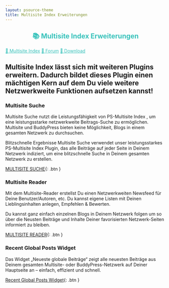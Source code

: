 ```yaml
---
layout: psource-theme
title: Multisite Index Erweiterungen
---
```


<link rel="stylesheet" href="assets/style.css">

<h2 align="center" style="color:#38c2bb;">📚 Multisite Index Erweiterungen</h2>

<div class="menu">
  <a href="index.html" style="color:#38c2bb;">📖 Multisite Index</a> 
  <a href="https://github.com/cp-psource/ps-postindexer/discussions" style="color:#38c2bb;">💬 Forum</a> 
  <a href="https://github.com/cp-psource/ps-postindexer/releases" style="color:#38c2bb;">📝 Download</a>
</div>

## Multisite Index lässt sich mit weiteren Plugins erweitern. Dadurch bildet dieses Plugin einen mächtigen Kern auf dem Du viele weitere Netzwerkweite Funktionen aufsetzen kannst!

### Multisite Suche

Multisite Suche nutzt die Leistungsfähigkeit von PS-Multisite Index , um eine leistungsstarke netzwerkweite Beitrags-Suche zu ermöglichen.
Multisite und BuddyPress bieten keine Möglichkeit, Blogs in einem gesamten Netzwerk zu durchsuchen.

Blitzschnelle Ergebnisse
Multisite Suche verwendet unser leistungsstarkes PS-Multisite Index Plugin, das alle Beiträge auf jeder Seite in Deinem Netzwerk indiziert, 
um eine blitzschnelle Suche in Deinem gesamten Netzwerk zu erstellen.

[MULTISITE SUCHE](https://cp-psource.github.io/global-site-search/){: .btn }

### Multisite Reader

Mit dem Multisite-Reader erstellst Du einen Netzwerkweiten Newsfeed für Deine Benutzer/Autoren, etc. Du kannst eigene Listen mit Deinen Lieblingsinhalten anlegen, Empfehlen & Bewerten.

Du kannst ganz einfach einzelnen Blogs in Deinem Netzwerk folgen um so über die Neusten Beiträge und Inhalte Deiner favorisierten Netzwerk-Seiten informiert zu bleiben.

[MULTISITE READER](https://cp-psource.github.io/msreader/){: .btn }

### Recent Global Posts Widget

Das Widget „Neueste globale Beiträge“ zeigt alle neuesten Beiträge aus Deinem gesamten Multisite- oder BuddyPress-Netzwerk auf Deiner Hauptseite an – einfach, effizient und schnell.

[Recent Global Posts Widget](https://cp-psource.github.io/recent-global-posts-widget/){: .btn }


